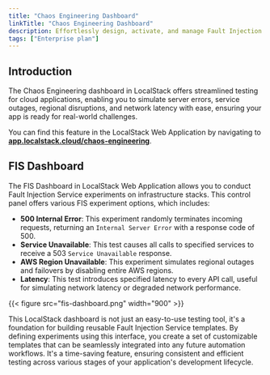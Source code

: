 ```yaml
---
title: "Chaos Engineering Dashboard"
linkTitle: "Chaos Engineering Dashboard"
description: Effortlessly design, activate, and manage Fault Injection Service experiments
tags: ["Enterprise plan"]
---
```


## Introduction

The Chaos Engineering dashboard in LocalStack offers streamlined testing for cloud applications, enabling you to simulate server errors, service outages, regional disruptions, and network latency with ease, ensuring your app is ready for real-world challenges.

You can find this feature in the LocalStack Web Application by navigating to [**app.localstack.cloud/chaos-engineering**](https://app.localstack.cloud/chaos-engineering).

## FIS Dashboard

The FIS Dashboard in LocalStack Web Application allows you to conduct Fault Injection Service experiments on infrastructure stacks.
This control panel offers various FIS experiment options, which includes:

- **500 Internal Error**: This experiment randomly terminates incoming requests, returning an `Internal Server Error` with a response code of 500.
- **Service Unavailable**: This test causes all calls to specified services to receive a 503 `Service Unavailable` response.
- **AWS Region Unavailable**: This experiment simulates regional outages and failovers by disabling entire AWS regions.
- **Latency**: This test introduces specified latency to every API call, useful for simulating network latency or degraded network performance.

{{< figure src="fis-dashboard.png" width="900" >}}

This LocalStack dashboard is not just an easy-to-use testing tool, it's a foundation for building reusable Fault Injection Service templates.
By defining experiments using this interface, you create a set of customizable templates that can be seamlessly integrated into any future automation workflows.
It's a time-saving feature, ensuring consistent and efficient testing across various stages of your application's development lifecycle.
